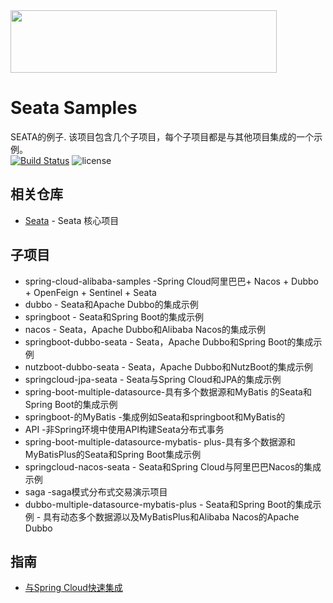 <img src="https://github.com/seata/seata-samples/blob/master/doc/img/seata.png"  height="100" width="426">

# Seata Samples

SEATA的例子. 该项目包含几个子项目，每个子项目都是与其他项目集成的一个示例。            
[![Build Status](https://travis-ci.org/seata/seata-samples.svg?branch=master)](https://travis-ci.org/seata/seata-samples) 
![license](https://img.shields.io/github/license/seata/seata-samples.svg)

## 相关仓库

* [Seata](https://github.com/seata/seata) - Seata 核心项目

## 子项目

* spring-cloud-alibaba-samples -Spring Cloud阿里巴巴+ Nacos + Dubbo + OpenFeign + Sentinel + Seata
* dubbo - Seata和Apache Dubbo的集成示例
* springboot - Seata和Spring Boot的集成示例
* nacos - Seata，Apache Dubbo和Alibaba Nacos的集成示例
* springboot-dubbo-seata - Seata，Apache Dubbo和Spring Boot的集成示例
* nutzboot-dubbo-seata - Seata，Apache Dubbo和NutzBoot的集成示例
* springcloud-jpa-seata - Seata与Spring Cloud和JPA的集成示例
* spring-boot-multiple-datasource-具有多个数据源和MyBatis 的Seata和Spring Boot的集成示例
* springboot-的MyBatis -集成例如Seata和springboot和MyBatis的
* API -非Spring环境中使用API构建Seata分布式事务
* spring-boot-multiple-datasource-mybatis- plus-具有多个数据源和MyBatisPlus的Seata和Spring Boot集成示例
* springcloud-nacos-seata - Seata和Spring Cloud与阿里巴巴Nacos的集成示例
* saga -saga模式分布式交易演示项目
* dubbo-multiple-datasource-mybatis-plus - Seata和Spring Boot的集成示例 - 具有动态多个数据源以及MyBatisPlus和Alibaba Nacos的Apache Dubbo
## 指南

- [与Spring Cloud快速集成](./doc/quick-integration-with-spring-cloud.md)
